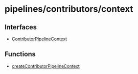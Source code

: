 # pipelines/contributors/context

## Interfaces

- [ContributorPipelineContext](interfaces/ContributorPipelineContext.md)

## Functions

- [createContributorPipelineContext](functions/createContributorPipelineContext.md)
